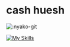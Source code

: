 # cash huesh

![:nyako-git](https://count.getloli.com/get/@:c99sh?theme=asoul)

[![My Skills](https://skillicons.dev/icons?i=js,ts,react,cs)](https://skillicons.dev)
